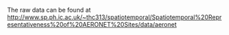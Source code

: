 The raw data can be found at http://www.sp.ph.ic.ac.uk/~thc313/spatiotemporal/Spatiotemporal%20Representativeness%20of%20AERONET%20Sites/data/aeronet